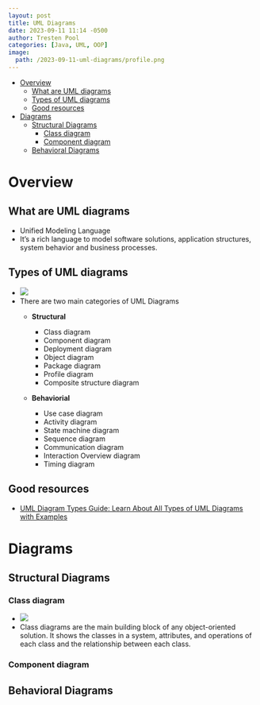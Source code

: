 ```yaml
---
layout: post
title: UML Diagrams
date: 2023-09-11 11:14 -0500
author: Tresten Pool
categories: [Java, UML, OOP]
image: 
  path: /2023-09-11-uml-diagrams/profile.png
---
```


- [Overview](#overview)
  - [What are UML diagrams](#what-are-uml-diagrams)
  - [Types of UML diagrams](#types-of-uml-diagrams)
  - [Good resources](#good-resources)
- [Diagrams](#diagrams)
  - [Structural Diagrams](#structural-diagrams)
    - [Class diagram](#class-diagram)
    - [Component diagram](#component-diagram)
  - [Behavioral Diagrams](#behavioral-diagrams)

# Overview

## What are UML diagrams
  - Unified Modeling Language
  - It’s a rich language to model software solutions, application structures, system behavior and business processes. 

## Types of UML diagrams
  - ![](/2023-09-11-uml-diagrams/uml_diagram_types.png)
  - There are two main categories of UML Diagrams
    - **Structural**
      - Class diagram
      - Component diagram 
      - Deployment diagram
      - Object diagram
      - Package diagram
      - Profile diagram
      - Composite structure diagram

    - **Behaviorial**
      - Use case diagram
      - Activity diagram
      - State machine diagram
      - Sequence diagram
      - Communication diagram
      - Interaction Overview diagram
      - Timing diagram

## Good resources
  - [UML Diagram Types Guide: Learn About All Types of UML Diagrams with Examples](https://creately.com/blog/diagrams/uml-diagram-types-examples/)


# Diagrams

## Structural Diagrams

### Class diagram
  - ![](/2023-09-11-uml-diagrams/class_diagram.png)
  - Class diagrams are the main building block of any object-oriented solution. It shows the classes in a system, attributes, and operations of each class and the relationship between each class.

### Component diagram


## Behavioral Diagrams
